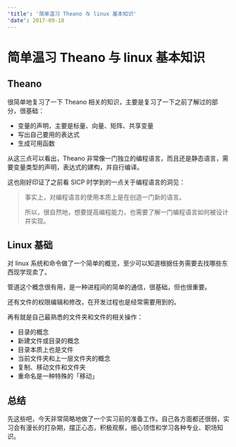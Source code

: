 ```yaml
---
'title': '简单温习 Theano 与 linux 基本知识'
'date': 2017-09-18
---
```

# 简单温习 Theano 与 linux 基本知识

## Theano

很简单地复习了一下 Theano 相关的知识，主要是复习了一下之前了解过的部分，很基础：

- 变量的声明，主要是标量、向量、矩阵、共享变量
- 写出自己要用的表达式
- 生成可用函数

从这三点可以看出，Theano 非常像一门独立的编程语言，而且还是静态语言，需要变量类型的声明，表达式的建构，并自行编译。

这也刚好印证了之前看 SICP 时学到的一点关于编程语言的洞见：

>  事实上，对编程语言的使用本质上是在创造一门新的语言。
>  
>  所以，很自然地，想要提高编程能力，也需要了解一门编程语言如何被设计并实现。

## Linux 基础

对 linux 系统和命令做了一个简单的概览，至少可以知道根据任务需要去找哪些东西现学现卖了。

管道这个概念很有用，是一种进程间的简单的通信，很基础，但也很重要。

还有文件的权限编辑和修改，在开发过程也是经常需要用到的。

再有就是自己最熟悉的文件夹和文件的相关操作：

- 目录的概念
- 新建文件或目录的概念
- 目录本质上也是文件
- 当前文件夹和上一层文件夹的概念
- 复制、移动文件和文件夹
- 重命名是一种特殊的「移动」

## 总结

先这些吧，今天非常简略地做了一个实习前的准备工作。自己各方面都还很弱，实习会有漫长的打杂期，摆正心态，积极观察，细心领悟和学习各种专业、职场知识。